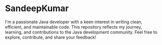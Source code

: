 # SandeepKumar
I'm a passionate Java developer with a keen interest in writing clean, efficient, and maintainable code. This repository reflects my journey, learning, and contributions to the Java development community.  Feel free to explore, contribute, and share your feedback!
